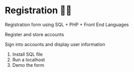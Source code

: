 # Registration 🙌🙌
Registration form using SQL + PHP + Front End Languages

Register and store accounts

Sign into accounts and display user information

1. Install SQL file
2. Run a localhost
3. Demo the form 